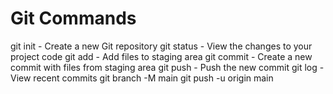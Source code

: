 # Git Commands

git init - Create a new Git repository
git status - View the changes to your project code
git add - Add files to staging area
git commit - Create a new commit with files from staging area
git push - Push the new commit
git log - View recent commits
git branch -M main
git push -u origin main